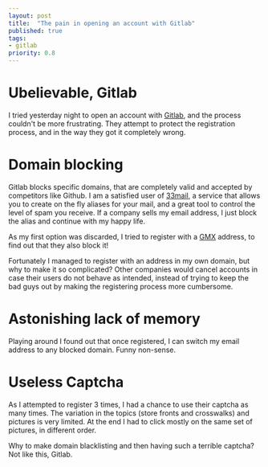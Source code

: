 ```yaml
---
layout: post
title:  "The pain in opening an account with Gitlab"
published: true
tags:
- gitlab
priority: 0.8
---
```

# Ubelievable, Gitlab
I tried yesterday night to open an account with [Gitlab](https://gitlab.com), and the process couldn't be more
frustrating. They attempt to protect the registration process, and in the way they got it completely wrong.

# Domain blocking
Gitlab blocks specific domains, that are completely valid and accepted by competitors like Github. I am a satisfied
user of [33mail](https://33mail.com), a service that allows you to create on the fly aliases for your mail, and a great
tool to control the level of spam you receive. If a company sells my email address, I just block the alias and 
continue with my happy life.

As my first option was discarded, I tried to register with a [GMX](https://gmx.com) address, to find out that they
also block it!

Fortunately I managed to register with an address in my own domain, but why to make it so complicated? Other companies
would cancel accounts in case their users do not behave as intended, instead of trying to keep the bad guys out by
making the registering process more cumbersome.

# Astonishing lack of memory
Playing around I found out that once registered, I can switch my email address to any blocked domain. Funny non-sense.

# Useless Captcha
As I attempted to register 3 times, I had a chance to use their captcha as many times. The variation in the topics 
(store fronts and crosswalks) and pictures is very limited. At the end I had to click mostly on the same set of 
pictures, in different order.

Why to make domain blacklisting and then having such a terrible captcha? Not like this, Gitlab.
